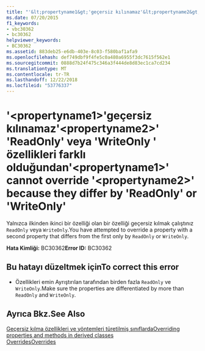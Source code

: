 ```yaml
---
title: "'&lt;propertyname1&gt;'geçersiz kılınamaz'&lt;propertyname2&gt;' 'ReadOnly' veya 'WriteOnly ' özellikleri farklı olduğundan"
ms.date: 07/20/2015
f1_keywords:
- vbc30362
- bc30362
helpviewer_keywords:
- BC30362
ms.assetid: 883deb25-e6db-403e-8c03-f580baf1afa9
ms.openlocfilehash: def749dbf9f4fe5c0a480a6955f3dc7615f562e1
ms.sourcegitcommit: 0888d7b24f475c346a3f444de8d83ec1ca7cd234
ms.translationtype: MT
ms.contentlocale: tr-TR
ms.lasthandoff: 12/22/2018
ms.locfileid: "53776337"
---
```

# <a name="ltpropertyname1gt-cannot-override-ltpropertyname2gt-because-they-differ-by-readonly-or-writeonly"></a><span data-ttu-id="5e846-102">'&lt;propertyname1&gt;'geçersiz kılınamaz'&lt;propertyname2&gt;' 'ReadOnly' veya 'WriteOnly ' özellikleri farklı olduğundan</span><span class="sxs-lookup"><span data-stu-id="5e846-102">'&lt;propertyname1&gt;' cannot override '&lt;propertyname2&gt;' because they differ by 'ReadOnly' or 'WriteOnly'</span></span>
<span data-ttu-id="5e846-103">Yalnızca ilkinden ikinci bir özelliği olan bir özelliği geçersiz kılmak çalıştınız `ReadOnly` veya `WriteOnly`.</span><span class="sxs-lookup"><span data-stu-id="5e846-103">You have attempted to override a property with a second property that differs from the first only by `ReadOnly` or `WriteOnly`.</span></span>  
  
 <span data-ttu-id="5e846-104">**Hata Kimliği:** BC30362</span><span class="sxs-lookup"><span data-stu-id="5e846-104">**Error ID:** BC30362</span></span>  
  
## <a name="to-correct-this-error"></a><span data-ttu-id="5e846-105">Bu hatayı düzeltmek için</span><span class="sxs-lookup"><span data-stu-id="5e846-105">To correct this error</span></span>  
  
-   <span data-ttu-id="5e846-106">Özellikleri emin Ayrıştırılan tarafından birden fazla `ReadOnly` ve `WriteOnly`.</span><span class="sxs-lookup"><span data-stu-id="5e846-106">Make sure the properties are differentiated by more than `ReadOnly` and `WriteOnly`.</span></span>  
  
## <a name="see-also"></a><span data-ttu-id="5e846-107">Ayrıca Bkz.</span><span class="sxs-lookup"><span data-stu-id="5e846-107">See Also</span></span>  
 [<span data-ttu-id="5e846-108">Geçersiz kılma özellikleri ve yöntemleri türetilmiş sınıflarda</span><span class="sxs-lookup"><span data-stu-id="5e846-108">Overriding properties and methods in derived classes</span></span>](~/docs/visual-basic/programming-guide/language-features/objects-and-classes/inheritance-basics.md#overriding-properties-and-methods-in-derived-classes)  
 [<span data-ttu-id="5e846-109">Overrides</span><span class="sxs-lookup"><span data-stu-id="5e846-109">Overrides</span></span>](../../visual-basic/language-reference/modifiers/overrides.md)
